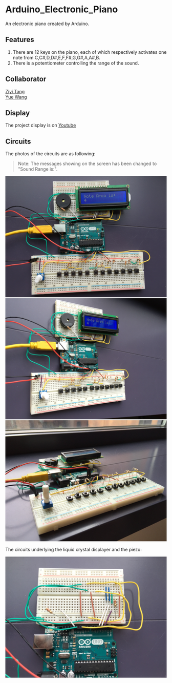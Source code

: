 # Arduino_Electronic_Piano
An electronic piano created by Arduino. 

## Features
1. There are 12 keys on the piano, each of which respectively activates one note from C,C#,D,D#,E,F,F#,G,G#,A,A#,B.  
2. There is a potentiometer controlling the range of the sound.

## Collaborator
[Ziyi Tang](https://github.com/Charlespartina)  
[Yue Wang](https://github.com/percell)


## Display
The project display is on [Youtube](https://youtu.be/UJxT5EbblqU)

## Circuits
The photos of the circuits are as following:  

> Note: The messages showing on the screen has been changed to "Sound Range is:".  

![Image is currently not available](https://raw.githubusercontent.com/Charlespartina/Arduino-Electronic-Piano/master/img/IMG_0375.JPG)
![Image is currently not available](https://raw.githubusercontent.com/Charlespartina/Arduino-Electronic-Piano/master/img/IMG_0376.JPG)  
![Image is currently not available](https://raw.githubusercontent.com/Charlespartina/Arduino-Electronic-Piano/master/img/IMG_0380.JPG)


The circuits underlying the liquid crystal displayer and the piezo:

![Image is currently not available](https://raw.githubusercontent.com/Charlespartina/Arduino-Electronic-Piano/master/img/IMG_0379.jpg)


